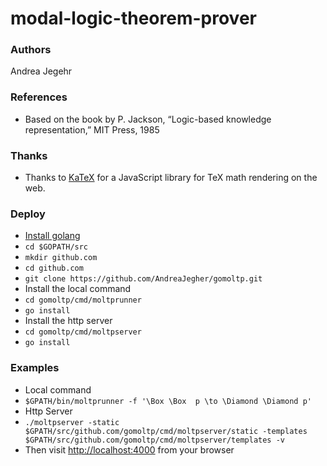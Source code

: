 # modal-logic-theorem-prover

### Authors
Andrea Jegehr

### References
* Based on the book by P. Jackson, “Logic-based  knowledge  representation,” MIT Press, 1985

### Thanks
* Thanks to [KaTeX](https://github.com/KaTeX/KaTeX) for a JavaScript library for TeX math rendering on the web.

### Deploy
* [Install golang](https://golang.org/doc/install)
* ```cd $GOPATH/src```
* ```mkdir github.com```
* ```cd github.com```
* ```git clone https://github.com/AndreaJegher/gomoltp.git```
* Install the local command
* ```cd gomoltp/cmd/moltprunner```
* ```go install```
* Install the http server
* ```cd gomoltp/cmd/moltpserver```
* ```go install```

### Examples
* Local command
* ```$GPATH/bin/moltprunner -f '\Box \Box  p \to \Diamond \Diamond p'```
* Http Server
* ```./moltpserver -static $GPATH/src/github.com/gomoltp/cmd/moltpserver/static -templates $GPATH/src/github.com/gomoltp/cmd/moltpserver/templates -v```
* Then visit [http://localhost:4000](http://localhost:4000) from your browser

